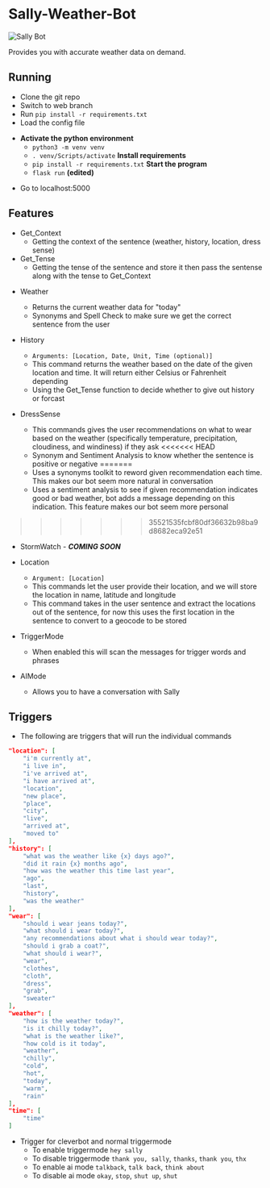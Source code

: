 # Sally-Weather-Bot

![Sally Bot](./images/1x/sally_v1_Asset%201.png)

Provides you with accurate weather data on demand.

## Running

- Clone the git repo
- Switch to web branch
- Run ``pip install -r requirements.txt``
- Load the config file

* **Activate the python environment**
  - `python3 -m venv venv`
  - `. venv/Scripts/activate`
    **Install requirements**
  - `pip install -r requirements.txt`
    **Start the program**
  - `flask run` **(edited)**

- Go to localhost:5000


## Features

* Get_Context
  * Getting the context of the sentence (weather, history, location, dress sense)
* Get_Tense
  * Getting the tense of the sentence and store it then pass the sentense along with the tense to Get_Context

- Weather

  - Returns the current weather data for "today"
  - Synonyms and Spell Check to make sure we get the correct sentence from the user
- History

  - `Arguments: [Location, Date, Unit, Time (optional)]`
  - This command returns the weather based on the date of the given location and time. It will return either Celsius or Fahrenheit depending
  - Using the Get_Tense function to decide whether to give out history or forcast
- DressSense

  - This commands gives the user recommendations on what to wear based on the weather (specifically temperature, precipitation, cloudiness, and windiness) if they ask
<<<<<<< HEAD
  - Synonym and Sentiment Analysis to know whether the sentence is positive or negative
=======
  - Uses a synonyms toolkit to reword given recommendation each time. This makes our bot seem more natural in conversation 
  - Uses a sentiment analysis to see if given recommendation indicates good or bad weather, bot adds a message depending on this indication. This feature makes our bot seem more personal 

>>>>>>> 35521535fcbf80df36632b98ba9d8682eca92e51
- StormWatch - _**COMING SOON**_
- Location

  - `Argument: [Location]`
  - This commands let the user provide their location, and we will store the location in name, latitude and longitude
  - This command takes in the user sentence and extract the locations out of the sentence, for now this uses the first location in the sentence to convert to a geocode to be stored
- TriggerMode

  - When enabled this will scan the messages for trigger words and phrases
- AIMode

  - Allows you to have a conversation with Sally

## Triggers

- The following are triggers that will run the individual commands

```json
"location": [
	"i'm currently at",
	"i live in",
	"i've arrived at",
	"i have arrived at",
	"location",
	"new place",
	"place",
	"city",
	"live",
	"arrived at",
	"moved to"
],
"history": [
	"what was the weather like {x} days ago?",
	"did it rain {x} months ago",
	"how was the weather this time last year",
	"ago",
	"last",
	"history",
	"was the weather"
],
"wear": [
	"should i wear jeans today?",
	"what should i wear today?",
	"any recommendations about what i should wear today?",
	"should i grab a coat?",
	"what should i wear?",
	"wear",
	"clothes",
	"cloth",
	"dress",
	"grab",
	"sweater"
],
"weather": [
	"how is the weather today?",
	"is it chilly today?",
	"what is the weather like?",
	"how cold is it today",
	"weather",
	"chilly",
	"cold",
	"hot",
	"today",
	"warm",
	"rain"
],
"time": [
	"time"
]
```

- Trigger for cleverbot and normal triggermode
  - To enable triggermode
    `hey sally`
  - To disable triggermode
    `thank you, sally`, `thanks`, `thank you`, `thx`
  - To enable ai mode
    `talkback`, `talk back`, `think about`
  - To disable ai mode
    `okay`, `stop`, `shut up`, `shut`
